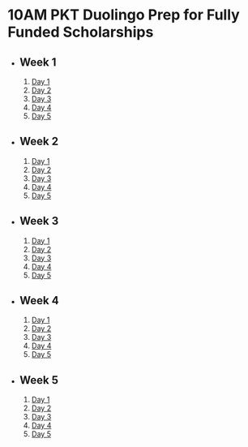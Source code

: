 # 10AM PKT Duolingo Prep for Fully Funded Scholarships

- ## Week 1

   1. [Day 1](https://www.facebook.com/iCodeguru/videos/949272660069837)
   2. [Day 2](https://www.facebook.com/iCodeguru/videos/1277905240112445)
   3. [Day 3](https://www.facebook.com/iCodeguru/videos/952352873081506)
   4. [Day 4](https://www.facebook.com/watch/?v=611988211299327)
   5. [Day 5](https://www.facebook.com/iCodeguru/videos/8934072223353428)

- ## Week 2

   1. [Day 1](https://www.facebook.com/iCodeguru/videos/955987649417136)
   2. [Day 2](https://www.facebook.com/watch/?v=1644767402826468)
   3. [Day 3](https://www.facebook.com/iCodeguru/videos/493572116809343)
   4. [Day 4](https://www.facebook.com/watch/?v=496056539790323)
   5. [Day 5]()

- ## Week 3

   1. [Day 1](https://www.facebook.com/watch/?v=2300048463702433)
   2. [Day 2](https://www.facebook.com/iCodeguru/videos/4006361232980586)
   3. [Day 3](https://www.facebook.com/iCodeguru/videos/8829961267129208)
   4. [Day 4](https://www.facebook.com/iCodeguru/videos/940597328203165)
   5. [Day 5](https://www.facebook.com/watch/?v=1174567737426142)

- ## Week 4

   1. [Day 1](https://www.facebook.com/iCodeguru/videos/1349961739499413)
   2. [Day 2](https://www.facebook.com/iCodeguru/videos/935227628791587)
   3. [Day 3](https://www.facebook.com/iCodeguru/videos/1345038106507271)
   4. [Day 4](https://www.facebook.com/watch/?v=1320836432380382)
   5. [Day 5](https://www.facebook.com/watch/?v=536471869558288)

- ## Week 5

   1. [Day 1](https://www.facebook.com/iCodeguru/videos/2868578076645658)
   2. [Day 2](https://www.facebook.com/iCodeguru/videos/603669365806375)
   3. [Day 3](https://www.facebook.com/iCodeguru/videos/1867237634102003)
   4. [Day 4](https://www.facebook.com/iCodeguru/videos/637053948808083)
   5. [Day 5](https://www.facebook.com/iCodeguru/videos/1651083998819178)

<!-- - ## Week 

   1. [Day 1](https://www.facebook.com/iCodeguru/videos/28665218359759194)
   2. [Day 2]()
   3. [Day 3]()
   4. [Day 4]()
   5. [Day 5]() -->

<!-- - ## Week 

   1. [Day 1]()
   2. [Day 2]()
   3. [Day 3]()
   4. [Day 4]()
   5. [Day 5]() -->